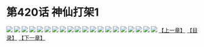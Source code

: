 # 第420话 神仙打架1
![](https://s1.baozimh.com/scomic/sanyanxiaotianlu-samanhua/0/420-it6v/1.jpg)
![](https://s1.baozimh.com/scomic/sanyanxiaotianlu-samanhua/0/420-it6v/2.jpg)
![](https://s1.baozimh.com/scomic/sanyanxiaotianlu-samanhua/0/420-it6v/3.jpg)
![](https://s1.baozimh.com/scomic/sanyanxiaotianlu-samanhua/0/420-it6v/4.jpg)
![](https://s1.baozimh.com/scomic/sanyanxiaotianlu-samanhua/0/420-it6v/5.jpg)
![](https://s1.baozimh.com/scomic/sanyanxiaotianlu-samanhua/0/420-it6v/6.jpg)
![](https://s1.baozimh.com/scomic/sanyanxiaotianlu-samanhua/0/420-it6v/7.jpg)
![](https://s1.baozimh.com/scomic/sanyanxiaotianlu-samanhua/0/420-it6v/8.jpg)
![](https://s1.baozimh.com/scomic/sanyanxiaotianlu-samanhua/0/420-it6v/9.jpg)
![](https://s1.baozimh.com/scomic/sanyanxiaotianlu-samanhua/0/420-it6v/10.jpg)
![](https://s1.baozimh.com/scomic/sanyanxiaotianlu-samanhua/0/420-it6v/11.jpg)
![](https://s1.baozimh.com/scomic/sanyanxiaotianlu-samanhua/0/420-it6v/12.jpg)
![](https://s1.baozimh.com/scomic/sanyanxiaotianlu-samanhua/0/420-it6v/13.jpg)
![](https://s1.baozimh.com/scomic/sanyanxiaotianlu-samanhua/0/420-it6v/14.jpg)
![](https://s1.baozimh.com/scomic/sanyanxiaotianlu-samanhua/0/420-it6v/15.jpg)
![](https://s1.baozimh.com/scomic/sanyanxiaotianlu-samanhua/0/420-it6v/16.jpg)
![](https://s1.baozimh.com/scomic/sanyanxiaotianlu-samanhua/0/420-it6v/17.jpg)
![](https://s1.baozimh.com/scomic/sanyanxiaotianlu-samanhua/0/420-it6v/18.jpg)
![](https://s1.baozimh.com/scomic/sanyanxiaotianlu-samanhua/0/420-it6v/19.jpg)
![](https://s1.baozimh.com/scomic/sanyanxiaotianlu-samanhua/0/420-it6v/20.jpg)
[【上一章】](./420.md)
[【目录】](./README.md)
[【下一章】](./422.md)
